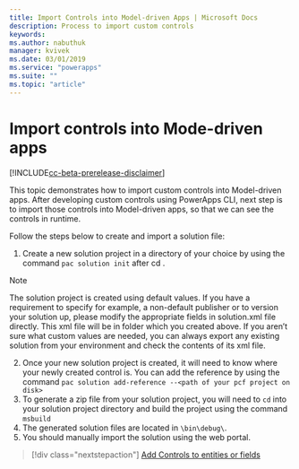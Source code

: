 ```yaml
---
title: Import Controls into Model-driven Apps | Microsoft Docs
description: Process to import custom controls
keywords:
ms.author: nabuthuk
manager: kvivek
ms.date: 03/01/2019
ms.service: "powerapps"
ms.suite: ""
ms.topic: "article"
---
```


# Import controls into Mode-driven apps

[!INCLUDE[cc-beta-prerelease-disclaimer](../../includes/cc-beta-prerelease-disclaimer.md)]

This topic demonstrates how to import custom controls into Model-driven apps. After developing custom controls using PowerApps CLI, next step is to import those controls into Model-driven apps, so that we can see the controls in runtime.

Follow the steps below to create and import a solution file:

1. Create a new solution project in a directory of your choice by using the command `pac solution init` after cd <your new folder>.

> [!NOTE]
> The solution project is created using default values. If you have a requirement to specify for example, a non-default publisher or to version your solution up, please modify the appropriate fields in solution.xml file directly. This xml file will be in folder which you created above. If you aren’t sure what custom values are needed, you can always export any existing solution from your environment and check the contents of its xml file.
 
2. Once your new solution project is created, it will need to know where your newly created control is. You can add the reference by using the command
`pac solution add-reference --<path of your pcf project on disk>`
3. To generate a zip file from your solution project, you will need to `cd` into your solution project directory and build the project using the command `msbuild` 
4. The generated solution files are located in `\bin\debug\`.
5. You should manually import the solution using the web portal.

> [!div class="nextstepaction"]
> [Add Controls to entities or fields](add-custom-controls-to-a-field-or-entity.md)
